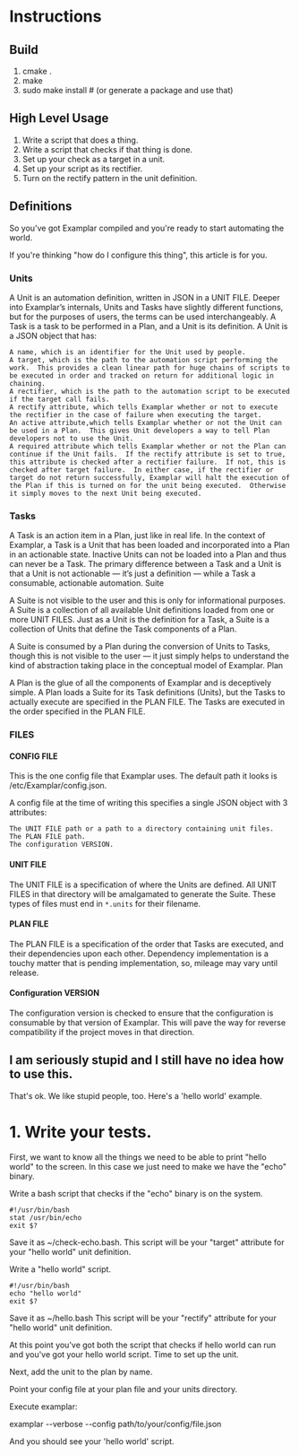 # Instructions

## Build

1. cmake .
2. make
3. sudo make install # (or generate a package and use that)

## High Level Usage

1.  Write a script that does a thing.
2.  Write a script that checks if that thing is done.
3.  Set up your check as a target in a unit.
4.  Set up your script as its rectifier.
5.  Turn on the rectify pattern in the unit definition.

## Definitions
So you've got Examplar compiled and you're ready to start automating the world.

If you're thinking "how do I configure this thing", this article is for you.

### Units

A Unit is an automation definition, written in JSON in a UNIT FILE.  Deeper into Examplar’s internals, Units and Tasks have slightly different functions, but for the purposes of users, the terms can be used interchangeably.  A Task is a task to be performed in a Plan, and a Unit is its definition.  A Unit is a JSON object that has:

    A name, which is an identifier for the Unit used by people.
    A target, which is the path to the automation script performing the work.  This provides a clean linear path for huge chains of scripts to be executed in order and tracked on return for additional logic in chaining.
    A rectifier, which is the path to the automation script to be executed if the target call fails.
    A rectify attribute, which tells Examplar whether or not to execute the rectifier in the case of failure when executing the target.
    An active attribute,which tells Examplar whether or not the Unit can be used in a Plan.  This gives Unit developers a way to tell Plan developers not to use the Unit.
    A required attribute which tells Examplar whether or not the Plan can continue if the Unit fails.  If the rectify attribute is set to true, this attribute is checked after a rectifier failure.  If not, this is checked after target failure.  In either case, if the rectifier or target do not return successfully, Examplar will halt the execution of the Plan if this is turned on for the unit being executed.  Otherwise it simply moves to the next Unit being executed.

### Tasks

A Task is an action item in a Plan, just like in real life.  In the context of Examplar, a Task is a Unit that has been loaded and incorporated into a Plan in an actionable state.  Inactive Units can not be loaded into a Plan and thus can never be a Task.  The primary difference between a Task and a Unit is that a Unit is not actionable — it’s just a definition — while a Task a consumable, actionable automation.
Suite

A Suite is not visible to the user and this is only for informational purposes.  A Suite is a collection of all available Unit definitions loaded from one or more UNIT FILES.  Just as a Unit is the definition for a Task, a Suite is a collection of Units that define the Task components of a Plan.

A Suite is consumed by a Plan during the conversion of Units to Tasks, though this is not visible to the user — it just simply helps to understand the kind of abstraction taking place in the conceptual model of Examplar.
Plan

A Plan is the glue of all the components of Examplar and is deceptively simple.  A Plan loads a Suite for its Task definitions (Units), but the Tasks to actually execute are specified in the PLAN FILE.  The Tasks are executed in the order specified in the PLAN FILE.

### FILES

#### CONFIG FILE

This is the one config file that Examplar uses.  The default path it looks is /etc/Examplar/config.json.

A config file at the time of writing this specifies a single JSON object with 3 attributes:

    The UNIT FILE path or a path to a directory containing unit files.
    The PLAN FILE path.
    The configuration VERSION.

#### UNIT FILE

The UNIT FILE is a specification of where the Units are defined.  All UNIT FILES in that directory will be amalgamated to generate the Suite.  These types of files must end in `*.units` for their filename.

#### PLAN FILE

The PLAN FILE is a specification of the order that Tasks are executed, and their dependencies upon each other.  Dependency implementation is a touchy matter that is pending implementation, so, mileage may vary until release.

#### Configuration VERSION

The configuration version is checked to ensure that the configuration is consumable by that version of Examplar.  This will pave the way for reverse compatibility if the project moves in that direction.


## I am seriously stupid and I still have no idea how to use this.

That's ok.  We like stupid people, too.  Here's a 'hello world' example.

# 1.  Write your tests.
First, we want to know all the things we need to be able to print "hello world" to the screen.  In this case we just need to make we have the "echo" binary.

Write a bash script that checks if the "echo" binary is on the system.

	#!/usr/bin/bash
	stat /usr/bin/echo
	exit $?

Save it as ~/check-echo.bash.
This script will be your "target" attribute for your "hello world" unit definition.

Write a "hello world" script.

	#!/usr/bin/bash
	echo "hello world"
	exit $?

Save it as ~/hello.bash
This script will be your "rectify" attribute for your "hello world" unit definition.

At this point you've got both the script that checks if hello world can run and you've got your hello world script.  Time to set up the unit.

Next, add the unit to the plan by name.

Point your config file at your plan file and your units directory.

Execute examplar:

examplar --verbose --config path/to/your/config/file.json

And you should see your 'hello world' script.

